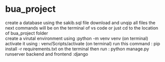 # bua_project
create a database using the sakib.sql file
download and unqip all files
the next commands will be on the terminal of vs code or just cd to the location of bua_project folder  
create a virutal environment using :python -m venv venv  (on terminal)
activate it using : venv/Scripts/activate        (on terminal)
run  this command :   pip install -r requirements.txt
on the terminal
then run : python manage.py runserver
backend and frontend :django
